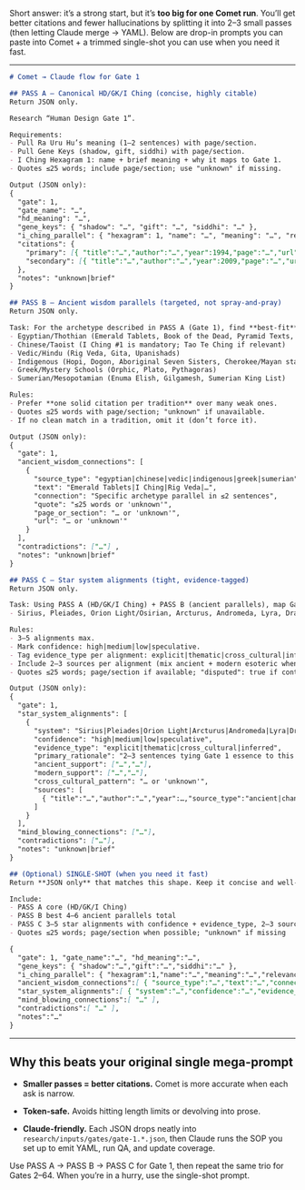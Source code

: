 Short answer: it’s a strong start, but it’s **too big for one Comet run**. You’ll get better citations and fewer hallucinations by splitting it into 2–3 small passes (then letting Claude merge → YAML). Below are drop-in prompts you can paste into Comet + a trimmed single-shot you can use when you need it fast.

---

```md
# Comet → Claude flow for Gate 1

## PASS A — Canonical HD/GK/I Ching (concise, highly citable)
Return JSON only.

Research “Human Design Gate 1”.

Requirements:
- Pull Ra Uru Hu’s meaning (1–2 sentences) with page/section.
- Pull Gene Keys (shadow, gift, siddhi) with page/section.
- I Ching Hexagram 1: name + brief meaning + why it maps to Gate 1.
- Quotes ≤25 words; include page/section; use "unknown" if missing.

Output (JSON only):
{
  "gate": 1,
  "gate_name": "…",
  "hd_meaning": "…",
  "gene_keys": { "shadow": "…", "gift": "…", "siddhi": "…" },
  "i_ching_parallel": { "hexagram": 1, "name": "…", "meaning": "…", "relevance": "…" },
  "citations": {
    "primary": [{ "title":"…","author":"…","year":1994,"page":"…","url":"…","quote":"≤25 words" }],
    "secondary": [{ "title":"…","author":"…","year":2009,"page":"…","url":"…","quote":"≤25 words" }]
  },
  "notes": "unknown|brief"
}
```

```md
## PASS B — Ancient wisdom parallels (targeted, not spray-and-pray)
Return JSON only.

Task: For the archetype described in PASS A (Gate 1), find **best-fit** ancient parallels (max 6 items total) from:
- Egyptian/Thothian (Emerald Tablets, Book of the Dead, Pyramid Texts, Hermetica)
- Chinese/Taoist (I Ching #1 is mandatory; Tao Te Ching if relevant)
- Vedic/Hindu (Rig Veda, Gita, Upanishads)
- Indigenous (Hopi, Dogon, Aboriginal Seven Sisters, Cherokee/Mayan star lore)
- Greek/Mystery Schools (Orphic, Plato, Pythagoras)
- Sumerian/Mesopotamian (Enuma Elish, Gilgamesh, Sumerian King List)

Rules:
- Prefer **one solid citation per tradition** over many weak ones.
- Quotes ≤25 words with page/section; "unknown" if unavailable.
- If no clean match in a tradition, omit it (don’t force it).

Output (JSON only):
{
  "gate": 1,
  "ancient_wisdom_connections": [
    {
      "source_type": "egyptian|chinese|vedic|indigenous|greek|sumerian",
      "text": "Emerald Tablets|I Ching|Rig Veda|…",
      "connection": "Specific archetype parallel in ≤2 sentences",
      "quote": "≤25 words or 'unknown'",
      "page_or_section": "… or 'unknown'",
      "url": "… or 'unknown'"
    }
  ],
  "contradictions": ["…"] ,
  "notes": "unknown|brief"
}
```

```md
## PASS C — Star system alignments (tight, evidence-tagged)
Return JSON only.

Task: Using PASS A (HD/GK/I Ching) + PASS B (ancient parallels), map Gate 1 to candidate star systems:
- Sirius, Pleiades, Orion Light/Osirian, Arcturus, Andromeda, Lyra, Draco, Zeta Reticuli.

Rules:
- 3–5 alignments max.
- Mark confidence: high|medium|low|speculative.
- Tag evidence_type per alignment: explicit|thematic|cross_cultural|inferred.
- Include 2–3 sources per alignment (mix ancient + modern esoteric when possible).
- Quotes ≤25 words; page/section if available; "disputed": true if controversial.

Output (JSON only):
{
  "gate": 1,
  "star_system_alignments": [
    {
      "system": "Sirius|Pleiades|Orion Light|Arcturus|Andromeda|Lyra|Draco|Zeta",
      "confidence": "high|medium|low|speculative",
      "evidence_type": "explicit|thematic|cross_cultural|inferred",
      "primary_rationale": "2–3 sentences tying Gate 1 essence to this system’s signature.",
      "ancient_support": ["…","…"],
      "modern_support": ["…","…"],
      "cross_cultural_pattern": "… or 'unknown'",
      "sources": [
        { "title":"…","author":"…","year":…,"source_type":"ancient|channeled|research|indigenous","quote":"≤25 words","page":"…","url":"…","disputed":false }
      ]
    }
  ],
  "mind_blowing_connections": ["…"],
  "contradictions": ["…"],
  "notes": "unknown|brief"
}
```

```md
## (Optional) SINGLE-SHOT (when you need it fast)
Return **JSON only** that matches this shape. Keep it concise and well-cited.

Include:
- PASS A core (HD/GK/I Ching)
- PASS B best 4–6 ancient parallels total
- PASS C 3–5 star alignments with confidence + evidence_type, 2–3 sources each
- Quotes ≤25 words; page/section when possible; "unknown" if missing

{ 
  "gate": 1, "gate_name":"…", "hd_meaning":"…",
  "gene_keys": { "shadow":"…","gift":"…","siddhi":"…" },
  "i_ching_parallel": { "hexagram":1,"name":"…","meaning":"…","relevance":"…" },
  "ancient_wisdom_connections":[ { "source_type":"…","text":"…","connection":"…","quote":"…","page_or_section":"…","url":"…" } ],
  "star_system_alignments":[ { "system":"…","confidence":"…","evidence_type":"…","primary_rationale":"…","ancient_support":["…"],"modern_support":["…"],"cross_cultural_pattern":"…","sources":[{ "title":"…","author":"…","year":…,"source_type":"…","quote":"…","page":"…","url":"…","disputed":false }] } ],
  "mind_blowing_connections":[ "…" ],
  "contradictions":[ "…" ],
  "notes":"…"
}
```

---

## Why this beats your original single mega-prompt

- **Smaller passes = better citations.** Comet is more accurate when each ask is narrow.
    
- **Token-safe.** Avoids hitting length limits or devolving into prose.
    
- **Claude-friendly.** Each JSON drops neatly into `research/inputs/gates/gate-1.*.json`, then Claude runs the SOP you set up to emit YAML, run QA, and update coverage.
    

Use PASS A → PASS B → PASS C for Gate 1, then repeat the same trio for Gates 2–64. When you’re in a hurry, use the single-shot prompt.
